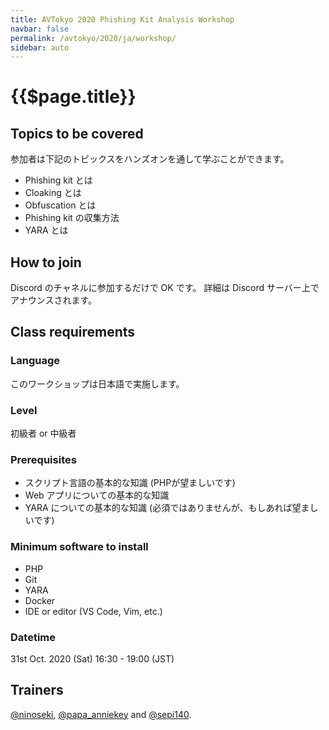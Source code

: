 ```yaml
---
title: AVTokyo 2020 Phishing Kit Analysis Workshop
navbar: false
permalink: /avtokyo/2020/ja/workshop/
sidebar: auto
---
```


# {{$page.title}}

## Topics to be covered

参加者は下記のトピックスをハンズオンを通して学ぶことができます。

- Phishing kit とは
- Cloaking とは
- Obfuscation とは
- Phishing kit の収集方法
- YARA とは

## How to join

Discord のチャネルに参加するだけで OK です。
詳細は Discord サーバー上でアナウンスされます。

## Class requirements

### Language

このワークショップは日本語で実施します。

### Level

初級者 or 中級者

### Prerequisites

- スクリプト言語の基本的な知識 (PHPが望ましいです)
- Web アプリについての基本的な知識
- YARA についての基本的な知識 (必須ではありませんが、もしあれば望ましいです)

### Minimum software to install

- PHP
- Git
- YARA
- Docker
- IDE or editor (VS Code, Vim, etc.)

### Datetime

31st Oct.  2020 (Sat) 16:30 - 19:00 (JST)

## Trainers

[@ninoseki](https://twitter.com/ninoseki), [@papa_anniekey](https://twitter.com/papa_anniekey) and [@sepi140](https://twitter.com/sepi140).
